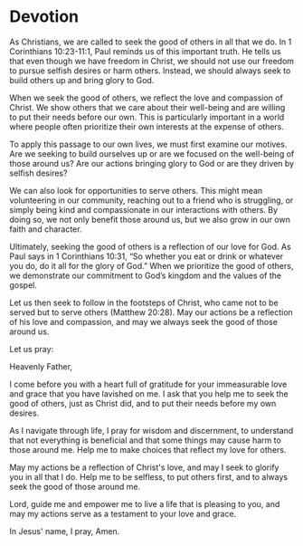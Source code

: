 # Devotion

As Christians, we are called to seek the good of others in all that we do. In 1 Corinthians 10:23-11:1, Paul reminds us of this important truth. He tells us that even though we have freedom in Christ, we should not use our freedom to pursue selfish desires or harm others. Instead, we should always seek to build others up and bring glory to God.

When we seek the good of others, we reflect the love and compassion of Christ. We show others that we care about their well-being and are willing to put their needs before our own. This is particularly important in a world where people often prioritize their own interests at the expense of others.

To apply this passage to our own lives, we must first examine our motives. Are we seeking to build ourselves up or are we focused on the well-being of those around us? Are our actions bringing glory to God or are they driven by selfish desires?

We can also look for opportunities to serve others. This might mean volunteering in our community, reaching out to a friend who is struggling, or simply being kind and compassionate in our interactions with others. By doing so, we not only benefit those around us, but we also grow in our own faith and character.

Ultimately, seeking the good of others is a reflection of our love for God. As Paul says in 1 Corinthians 10:31, “So whether you eat or drink or whatever you do, do it all for the glory of God.” When we prioritize the good of others, we demonstrate our commitment to God’s kingdom and the values of the gospel.

Let us then seek to follow in the footsteps of Christ, who came not to be served but to serve others (Matthew 20:28). May our actions be a reflection of his love and compassion, and may we always seek the good of those around us.

Let us pray:

Heavenly Father,

I come before you with a heart full of gratitude for your immeasurable love and grace that you have lavished on me. I ask that you help me to seek the good of others, just as Christ did, and to put their needs before my own desires.

As I navigate through life, I pray for wisdom and discernment, to understand that not everything is beneficial and that some things may cause harm to those around me. Help me to make choices that reflect my love for others.

May my actions be a reflection of Christ's love, and may I seek to glorify you in all that I do. Help me to be selfless, to put others first, and to always seek the good of those around me.

Lord, guide me and empower me to live a life that is pleasing to you, and may my actions serve as a testament to your love and grace.

In Jesus' name, I pray,
Amen.
